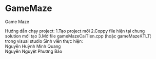 # GameMaze
Game Maze<br>

Hướng dẫn chạy project:
1.Tạo project mới
2.Coppy file hiện tại chung solution mới tạo
3.Mở file gameMazeCaiTien.cpp (hoặc gameMazeKTLT) trong visual studio
Sinh viên thực hiện: <br>
Nguyễn Huỳnh Minh Quang <br>
Nguyễn Nguyệt Phương Bảo <br>
